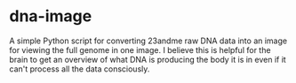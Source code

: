 # dna-image
A simple Python script for converting 23andme raw DNA data into an image for viewing the full genome in one image. I believe this is helpful for the brain to get an overview of what DNA is producing the body it is in even if it can't process all the data consciously.
